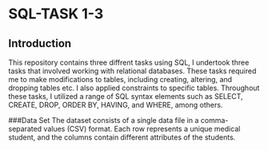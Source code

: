 # SQL-TASK 1-3
## Introduction

This repository contains three diffrent tasks using SQL, I undertook three tasks that involved working with relational databases. These tasks required me to make modifications to tables, including creating, altering, and dropping tables etc. I also applied constraints to specific tables. Throughout these tasks, I utilized a range of SQL syntax elements such as SELECT, CREATE, DROP, ORDER BY, HAVING, and WHERE, among others.

###Data Set
The dataset consists of a single data file in a comma-separated values (CSV) format. Each row represents a unique medical student, and the columns contain different attributes of the students.


